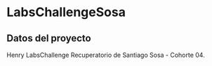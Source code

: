 # LabsChallengeSosa

## Datos del proyecto 

Henry LabsChallenge Recuperatorio de Santiago Sosa - Cohorte 04.